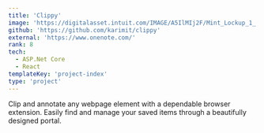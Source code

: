 ```yaml
---
title: 'Clippy'
image: 'https://digitalasset.intuit.com/IMAGE/A5IlMIj2F/Mint_Lockup_1_.png'
github: 'https://github.com/karimit/clippy'
external: 'https://www.onenote.com/'
rank: 8
tech:
  - ASP.Net Core
  - React
templateKey: 'project-index'
type: 'project'
---
```


Clip and annotate any webpage element with a dependable browser extension.
Easily find and manage your saved items through a beautifully designed portal.